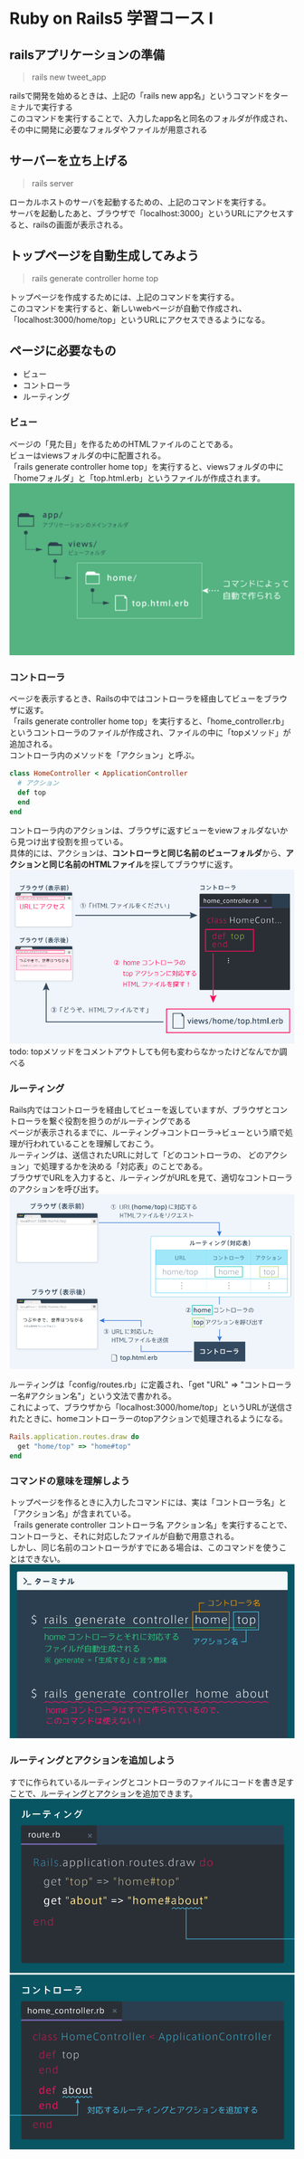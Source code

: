 # Ruby on Rails5 学習コース Ⅰ
## railsアプリケーションの準備
> rails new tweet_app

railsで開発を始めるときは、上記の「rails new app名」というコマンドをターミナルで実行する<br>
このコマンドを実行することで、入力したapp名と同名のフォルダが作成され、その中に開発に必要なフォルダやファイルが用意される

## サーバーを立ち上げる
> rails server

ローカルホストのサーバを起動するための、上記のコマンドを実行する。<br>
サーバを起動したあと、ブラウザで「localhost:3000」というURLにアクセスすると、railsの画面が表示される。

## トップページを自動生成してみよう
> rails generate controller home top

トップページを作成するためには、上記のコマンドを実行する。<br>
このコマンドを実行すると、新しいwebページが自動で作成され、「localhost:3000/home/top」というURLにアクセスできるようになる。

## ページに必要なもの
* ビュー
* コントローラ
* ルーティング

### ビュー
ページの「見た目」を作るためのHTMLファイルのことである。<br>
ビューはviewsフォルダの中に配置される。<br>
「rails generate controller home top」を実行すると、viewsフォルダの中に「homeフォルダ」と「top.html.erb」というファイルが作成されます。
![viewの作られ方](img/viewのでき方.png)

### コントローラ
ページを表示するとき、Railsの中ではコントローラを経由してビューをブラウザに返す。<br>
「rails generate controller home top」を実行すると、「home_controller.rb」というコントローラのファイルが作成され、ファイルの中に「topメソッド」が追加される。<br>
コントローラ内のメソッドを「アクション」と呼ぶ。
```ruby
class HomeController < ApplicationController
  # アクション
  def top
  end
end 
```
コントローラ内のアクションは、ブラウザに返すビューをviewフォルダないから見つけ出す役割を担っている。<br>
具体的には、アクションは、<b>コントローラと同じ名前のビューフォルダ</b>から、<b>アクションと同じ名前のHTMLファイル</b>を探してブラウザに返す。
![アクションとは](img/アクションの仕組み.png)
todo: topメソッドをコメントアウトしても何も変わらなかったけどなんでか調べる

### ルーティング
Rails内ではコントローラを経由してビューを返していますが、ブラウザとコントローラを繋ぐ役割を担うのがルーティングである<br>
ページが表示されるまでに、ルーティング→コントローラ→ビューという順で処理が行われていることを理解しておこう。<br>
ルーティングは、送信されたURLに対して「どのコントローラの、
どのアクション」で処理するかを決める「対応表」のことである。<br>
ブラウザでURLを入力すると、ルーティングがURLを見て、適切なコントローラのアクションを呼び出す。
![ルーティングとは](img/ルーティングとは.png)

ルーティングは「config/routes.rb」に定義され、「get "URL" => "コントローラー名#アクション名"」という文法で書かれる。<br>
これによって、ブラウザから「localhost:3000/home/top」というURLが送信されたときに、homeコントローラーのtopアクションで処理されるようになる。
```ruby
Rails.application.routes.draw do
  get "home/top" => "home#top"
end
```

### コマンドの意味を理解しよう
トップページを作るときに入力したコマンドには、実は「コントローラ名」と「アクション名」が含まれている。<br>
「rails generate controller コントローラ名 アクション名」を実行することで、コントローラと、それに対応したファイルが自動で用意される。 <br>
しかし、同じ名前のコントローラがすでにある場合は、このコマンドを使うことはできない。
![generateコマンドの説明](img/generateコマンドの説明.png)

### ルーティングとアクションを追加しよう
すでに作られているルーティングとコントローラのファイルにコードを書き足すことで、ルーティングとアクションを追加できます。
![route追加](img/route追加.png)
![controller追加](img/controller追加.png)
